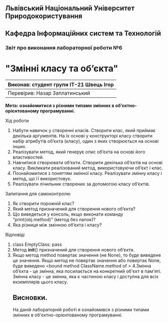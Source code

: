 ## Львівський Національний Університет Природокористування
## Кафедра Інформаційних систем та Технологій



### Звіт про виконання лабораторної роботи №6
# "Змінні класу та об’єкта"



| Виконав: студент групи ІТ-21 Швець Ігор |
|----------------------------------------------|
| Перевірив: Назар Заплатинський               |




**Мета: ознайомитися з різними типами змінних в об’єктно-орієнтованому програмуванні.**


Хід роботи

1. Набути навичок у створенні класів. Створити клас, який приймає
декілька аргументів. На їх основі у конструкторі класу створити набір
атрибутів об’єкта (класу), один з яких створюється на основі інших.
2. Реалізувати метод, який генерує опис об’єкта на основі його
властивостей.
3. Навчитися створювати об’єкти. Створити декілька об’єктів на основі
класу. Викликати реалізований метод, використовуючи об’єкт і клас.
4. Познайомитися з поняттям змінної класу. Реалізувати змінну класу і
метод, що її використовує.
5. Реалізувати лічильник створених за допомогою класу об’єктів.

Запитання для самоконтролю
1. Як створити порожній клас?
2. Який метод призначений для створення нового об’єкта?
3. Що виведеться у консоль, якщо виконати команду “print(obj.method)”
(метод без лапок)?
4. Яка різниця між змінною об’єкта і класу?

Відповіді
1. class EmptyClass:
    pass
2. Метод __init__() призначений для створення нового об’єкта.
3. Якщо метод method повертає значення (не None), то буде 
виведене це значення. Якщо метод не повертає значення або 
повертає None, буде виведено <bound method ClassName.method 
of <object instance>>
4.Змінна об’єкта - це змінна, яка посилається на конкретний об'єкт
в пам'яті.
Змінна класу - це змінна, яка є частиною класу і доступна для всіх
екземплярів цього класу.


## Висновки. 

На даній лабораторній роботі я ознайомився з різними типами змінних в об'єктно-орієнтованому програмуванні. 
